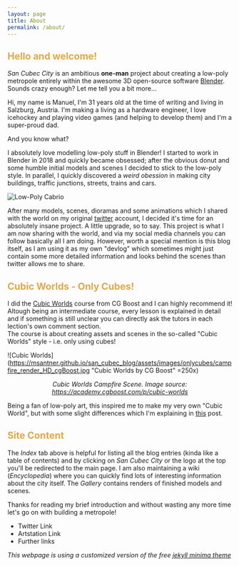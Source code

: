 ```yaml
---
layout: page
title: About
permalink: /about/
---
```


## <span style = "color:#e1a846"> Hello and welcome! </span>

_San Cubec City_ is an ambitious **one-man** project about creating a low-poly metropole entirely within the awesome 3D open-source software [Blender][id1]. Sounds crazy enough? Let me tell you a bit more...

Hi, my name is Manuel, I'm 31 years old at the time of writing and living in Salzburg, Austria. I'm making a living as a hardware engineer, I love icehockey and playing video games (and helping to develop them) and I'm a super-proud dad.

And you know what?

I absolutely love modelling low-poly stuff in Blender!
I started to work in Blender in 2018 and quickly became obsessed; after the obvious donut and some humble initial models and scenes I decided to stick to the low-poly style. In parallel, I quickly discovered a _weird obession_ in making city buildings, traffic junctions, streets, trains and cars.

![Low-Poly Cabrio](https://msantner.github.io/san_cubec_blog/assets/images/about/cabrio.png "Low-Poly Cabrio") 

After many models, scenes, dioramas and some animations which I shared with the world on my original [twitter][id2] account, I decided it's time for an absolutely insane project. A little upgrade, so to say. This project is what I am now sharing with the world, and via my social media channels you can follow basically all I am doing. However, worth a special mention is this blog itself, as I am using it as my own "devlog" which sometimes might just contain some more detailed information and looks behind the scenes than twitter allows me to share.

## <span style = "color:#e1a846">Cubic Worlds - Only Cubes!</span>

I did the [Cubic Worlds][id3] course from CG Boost and I can highly recommend it! Altough being an intermediate course, every lesson is explained in detail and if something is still unclear you can directly ask the tutors in each lection's own comment section.\
The course is about creating assets and scenes in the so-called "Cubic Worlds" style - i.e. only using cubes!

![Cubic Worlds](https://msantner.github.io/san_cubec_blog/assets/images/onlycubes/campfire_render_HD_cgBoost.jpg "Cubic Worlds by CG Boost" =250x)
<p style="text-align: center;"> <i>Cubic Worlds Campfire Scene. Image source: <a href="url">https://academy.cgboost.com/p/cubic-worlds</a></i></p>

Being a fan of low-poly art, this inspired me to make my very own "Cubic World", but with some slight differences which I'm explaining in [this][id4] post.

## <span style = "color:#e1a846">Site Content</span>

The _Index_ tab above is helpful for listing all the blog entries (kinda like a table of contents) and by clicking on _San Cubec City_ or the logo at the top you'll be redirected to the main page. I am also maintaining a wiki (_Encyclopedia_) where you can quickly find lots of interesting information about the city itself. The _Gallery_ contains renders of finished models and scenes.

Thanks for reading my brief introduction and without wasting any more time let's go on with building a metropole!

- Twitter Link
- Artstation Link
- Further links

_This webpage is using a customized version of the free [jekyll minima theme][id5]_

[id1]: https://www.blender.org/
[id2]: https://twitter.com/polylabs1
[id3]: https://academy.cgboost.com/p/cubic-worlds?gclid=Cj0KCQjwsZKJBhC0ARIsAJ96n3W_9L7n7j6kek5aYHuqJJTN0mk778djAPC8bbnDOyVdEAy8UvHPjUsaAlNEEALw_wcB
[id4]: https://msantner.github.io/san_cubec_blog/
[id5]: https://github.com/jekyll/minima